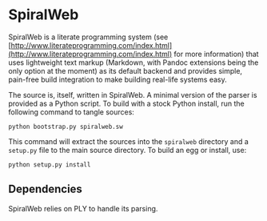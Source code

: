 # SpiralWeb #

SpiralWeb is a literate programming system (see [http://www.literateprogramming.com/index.html](http://www.literateprogramming.com/index.html)
for more information) that uses lightweight text
markup (Markdown, with Pandoc extensions being the only option at the
moment) as its default backend and provides simple, pain-free build
integration to make building real-life systems easy.

The source is, itself, written in SpiralWeb. A minimal version of the parser
is provided as a Python script. To build with a stock Python install, run the
following command to tangle sources:

    python bootstrap.py spiralweb.sw

This command will extract the sources into the `spiralweb` directory and a `setup.py`
file to the main source directory. To build an egg or install, use:

    python setup.py install

## Dependencies ##

SpiralWeb relies on PLY to handle its parsing.
